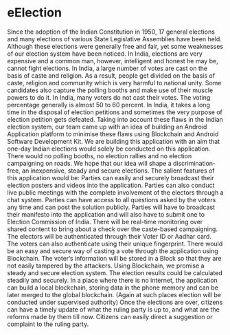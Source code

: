 # eElection
Since the adoption of the Indian Constitution in 1950, 17 general elections and many elections of various State Legislative Assemblies have been held. Although these elections were generally free and fair, yet some weaknesses of our election system have been noticed. In India, elections are very expensive and a common man, however, intelligent and honest he may be, cannot fight elections. In India, a large number of votes are cast on the basis of caste and religion. As a result, people get divided on the basis of caste, religion and community which is very harmful to national unity. Some candidates also capture the polling booths and make use of their muscle powers to do it. In India, many voters do not cast their votes. The voting percentage generally is almost 50 to 60 percent. In India, it takes a long time in the disposal of election petitions and sometimes the very purpose of election petition gets defeated.  Taking into account these flaws in the Indian election system, our team came up with an idea of building an Android Application platform to minimise these flaws using Blockchain and Android Software Development Kit. We are building this application with an aim that one-day Indian elections would solely be conducted on this application. There would no polling booths, no election rallies and no election campaigning on roads. We hope that our idea will shape a discrimination-free, an inexpensive, steady and secure elections.  The salient features of this application would be:  Parties can easily and securely broadcast their election posters and videos into the application. Parties can also conduct live public meetings with the complete involvement of the electors through a chat system. Parties can have access to all questions asked by the voters any time and can post the solution publicly. Parties will have to broadcast their manifesto into the application and will also have to submit one to Election Commission of India.  There will be real-time monitoring over shared content to bring about a check over the caste-based campaigning.  The electors will be authenticated through their Voter ID or Aadhar card. The voters can also authenticate using their unique fingerprint.  There would be an easy and secure way of casting a vote through the application using Blockchain. The voter’s information will be stored in a Block so that they are not easily tampered by the attackers.  Using Blockchain, we promise a steady and secure election system. The election results could be calculated steadily and securely.  In a place where there is no internet, the application can build a local blockchain, storing data in the phone memory and can be later merged to the global blockchain. (Again at such places election will be conducted under supervised authority)  Once the elections are over, citizens can have a timely update of what the ruling party is up to, and what are the reforms made by them till now. Citizens can easily direct a suggestion or complaint to the ruling party.
